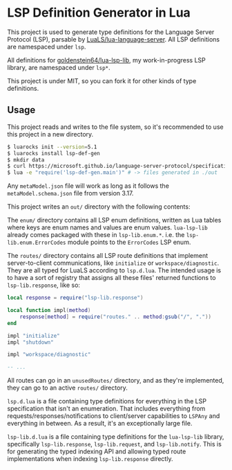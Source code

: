 # LSP Definition Generator in Lua

This project is used to generate type definitions for the Language Server
Protocol (LSP), parsable by
[LuaLS/lua-language-server](https://github.com/LuaLS/lua-language-server).
All LSP definitions are namespaced under `lsp`.

All definitions for [goldenstein64/lua-lsp-lib](https://github.com/goldenstein64/lua-lsp-lib), my work-in-progress LSP library, are namespaced under `lsp*`.

This project is under MIT, so you can fork it for other kinds of type
definitions.

## Usage

This project reads and writes to the file system, so it's recommended
to use this project in a new directory.

```sh
$ luarocks init --version=5.1
$ luarocks install lsp-def-gen
$ mkdir data
$ curl https://microsoft.github.io/language-server-protocol/specifications/lsp/3.17/metaModel/metaModel.json -o data/metaModel.json
$ lua -e "require('lsp-def-gen.main')" # -> files generated in ./out
```

Any `metaModel.json` file will work as long as it follows the
`metaModel.schema.json` file from version 3.17.

This project writes an `out/` directory with the following contents:

The `enum/` directory contains all LSP enum definitions, written as Lua tables where keys are enum names and values are enum values. `lua-lsp-lib` already comes packaged with these in `lsp-lib.enum.*`. i.e. the `lsp-lib.enum.ErrorCodes` module points to the `ErrorCodes` LSP enum.

The `routes/` directory contains all LSP route definitions that implement server-to-client communications, like `initialize` or `workspace/diagnostic`. They are all typed for LuaLS according to `lsp.d.lua`. The intended usage is to have a sort of registry that assigns all these files' returned functions to `lsp-lib.response`, like so:

```lua
local response = require("lsp-lib.response")

local function impl(method)
	response[method] = require("routes." .. method:gsub("/", "."))
end

impl "initialize"
impl "shutdown"

impl "workspace/diagnostic"

-- ...
```

All routes can go in an `unusedRoutes/` directory, and as they're implemented, they can go to an active `routes/` directory.

`lsp.d.lua` is a file containing type definitions for everything in the LSP specification that isn't an enumeration. That includes everything from requests/responses/notifications to client/server capabilities to `LSPAny` and everything in between. As a result, it's an exceptionally large file.

`lsp-lib.d.lua` is a file containing type definitions for the `lua-lsp-lib` library, specifically `lsp-lib.response`, `lsp-lib.request`, and `lsp-lib.notify`. This is for generating the typed indexing API and allowing typed route implementations when indexing `lsp-lib.response` directly.
